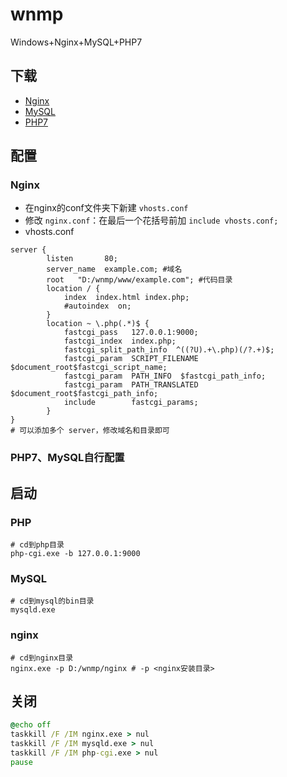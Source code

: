 # wnmp

Windows+Nginx+MySQL+PHP7


## 下载
- [Nginx](http://nginx.org/en/download.html)
- [MySQL](http://dev.mysql.com/downloads/mysql/)
- [PHP7](http://windows.php.net/download#php-7.0)


## 配置

### Nginx
- 在nginx的conf文件夹下新建 `vhosts.conf`
- 修改 `nginx.conf`：在最后一个花括号前加 `include vhosts.conf;`
- vhosts.conf
```shell
server {
        listen       80;
        server_name  example.com; #域名
        root   "D:/wnmp/www/example.com"; #代码目录
        location / {
            index  index.html index.php;
            #autoindex  on;
        }
        location ~ \.php(.*)$ {
            fastcgi_pass   127.0.0.1:9000;
            fastcgi_index  index.php;
            fastcgi_split_path_info  ^((?U).+\.php)(/?.+)$;
            fastcgi_param  SCRIPT_FILENAME  $document_root$fastcgi_script_name;
            fastcgi_param  PATH_INFO  $fastcgi_path_info;
            fastcgi_param  PATH_TRANSLATED  $document_root$fastcgi_path_info;
            include        fastcgi_params;
        }
}
# 可以添加多个 server，修改域名和目录即可
```

### PHP7、MySQL自行配置


## 启动

### PHP
```shell
# cd到php目录
php-cgi.exe -b 127.0.0.1:9000
```

### MySQL
```shell
# cd到mysql的bin目录
mysqld.exe
```

### nginx
```shell
# cd到nginx目录
nginx.exe -p D:/wnmp/nginx # -p <nginx安装目录>
```

## 关闭

```bat
@echo off
taskkill /F /IM nginx.exe > nul
taskkill /F /IM mysqld.exe > nul
taskkill /F /IM php-cgi.exe > nul
pause

```
